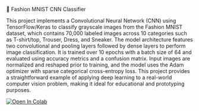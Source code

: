 🧠 Fashion MNIST CNN Classifier

This project implements a Convolutional Neural Network (CNN) using TensorFlow/Keras to classify grayscale images from the Fashion MNIST dataset, which contains 70,000 labeled images across 10 categories such as T-shirt/top, Trouser, Dress, and Sneaker. The model architecture features two convolutional and pooling layers followed by dense layers to perform image classification. It is trained over 10 epochs with a batch size of 64 and evaluated using accuracy metrics and a confusion matrix. Input images are normalized and reshaped prior to training, and the model uses the Adam optimizer with sparse categorical cross-entropy loss. This project provides a straightforward example of applying deep learning to a real-world computer vision problem, making it ideal for educational and prototyping purposes.

[![Open In Colab](https://colab.research.google.com/assets/colab-badge.svg)](https://colab.research.google.com/github/YOUR_USERNAME/YOUR_REPO/blob/main/07_custom_notebook.ipynb)

